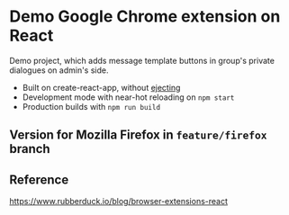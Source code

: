 # Demo Google Chrome extension on React

Demo project, which adds message template buttons in group's private dialogues on admin's side.

- Built on create-react-app, without [ejecting](https://github.com/facebook/create-react-app/blob/master/packages/react-scripts/template/README.md#npm-run-eject)
- Development mode with near-hot reloading on `npm start`
- Production builds with `npm run build`

## Version for Mozilla Firefox in `feature/firefox` branch

## Reference
https://www.rubberduck.io/blog/browser-extensions-react
